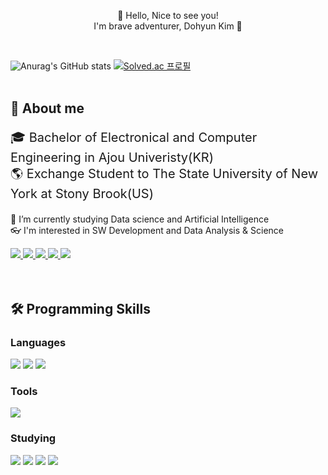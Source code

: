 <p align="center">
  👋 Hello, Nice to see you!<br>
  I'm brave adventurer, Dohyun Kim 🚀
</p>
<br>

![Anurag's GitHub stats](https://github-readme-stats.vercel.app/api?username=dohyun-99&show_icons=true&theme=nightowl)
[![Solved.ac
프로필](http://mazassumnida.wtf/api/v2/generate_badge?boj=dotti1007)](https://solved.ac/dotti1007) 
<br>
<br>

## 💭 About me
<p style="font-size:20">
🎓 Bachelor of Electronical and Computer Engineering in Ajou Univeristy(KR)<br>
🌎 Exchange Student to The State University of New York at Stony Brook(US)

🌱 I’m currently studying Data science and Artificial Intelligence<br>
👓 I'm interested in SW Development and Data Analysis & Science  
</p>

<a href="dotti9213@gmail.com">
  <img src="https://img.shields.io/badge/gmail-EA4335?style=flat&logo=gmail&logoColor=white&link=https://yeonyeon.tistory.com"/>
</a>
<a href="https://www.notion.so/Portfolio-9649f7ea97fe4b979817ac415c31302d?pvs=4">
  <img src="https://img.shields.io/badge/notion-000000?style=flat&logo=notion&logoColor=white"/>
</a>
<a href="https://dev-dodom.tistory.com">
  <img src="https://img.shields.io/badge/tistory-FF5544?style=flat&logoColor=white"/>
</a>
<a href="https://velog.io/@dotti1007">
  <img src="https://img.shields.io/badge/velog-20C997?style=flat&logo=velog&logoColor=white"/>
</a>
<a href="https://www.discord.com/users/456120625136795688">
  <img src="https://img.shields.io/badge/discord-5865F2?style=flat&logo=Discord&logoColor=white"/>
</a>

<br>
<br>
<br>

## 🛠 Programming Skills
### Languages
<img src="https://img.shields.io/badge/Python-3776AB?style=flat&logo=Python&logoColor=white"/> <img src="https://img.shields.io/badge/mysql-4479A1?style=flat&logo=mysql&logoColor=white"/> <img src="https://img.shields.io/badge/html5-E34F26?style=flat&logo=html5&logoColor=white"/>


### Tools
<img src="https://img.shields.io/badge/git-F05032?style=flat&logo=git&logoColor=white"/>


### Studying
<img src="https://img.shields.io/badge/html-E34F26?style=flat&logo=html5&logoColor=white"/> <img src="https://img.shields.io/badge/django-092E20?style=flat&logo=django&logoColor=white"/> <img src="https://img.shields.io/badge/c++-00599C?style=flat&logo=cplusplus&logoColor=white"/> <img src="https://img.shields.io/badge/linux-FCC624?style=flat&logo=linux&logoColor=white"/>



<!--
**dohyun-99/dohyun-99** is a ✨ _special_ ✨ repository because its `README.md` (this file) appears on your GitHub profile.

Here are some ideas to get you started:

- 🔭 I’m currently working on ...
- 🌱 I’m currently learning ...
- 👯 I’m looking to collaborate on ...
- 🤔 I’m looking for help with ...
- 💬 Ask me about ...
- 📫 How to reach me: ...
- 😄 Pronouns: ...
- ⚡ Fun fact: ...
-->
